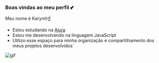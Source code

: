### **Boas vindas ao meu perfil 💕**

Meu nome é Karyn🤓☝️

- Estou estudando na [Alura](https;//alura.com.br)
- Estou me desenvolvendo na linguagem JavaScript
- Utilizo esse espaço para minha organização e compartilhamento dos meus projetos desenvolvidos`


![gif](https://tenor.com/pt-BR/view/gojo-gojo-saotoru-jjk-)

